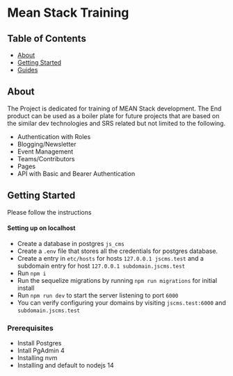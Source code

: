 # Mean Stack Training

<!-- ALL-CONTRIBUTORS-BADGE:END -->

## Table of Contents

- [About](#about)
- [Getting Started](#getting_started)
- [Guides](#usage)

## About <a name="about"></a>

The Project is dedicated for training of MEAN Stack development. The End product can be used as a boiler plate for
future projects that are based on the similar dev technologies and SRS related but not limited to the following.

- Authentication with Roles
- Blogging/Newsletter
- Event Management
- Teams/Contributors
- Pages
- API with Basic and Bearer Authentication

## Getting Started <a name="getting_started"></a>

Please follow the instructions

#### Setting up on localhost

- Create a database in postgres `js_cms`
- Create a `.env` file that stores all the credentials for postgres database.
- Create a entry in `etc/hosts` for hosts `127.0.0.1 jscms.test` and a subdomain entry for host `127.0.0.1 subdomain.jscms.test`
- Run `npm i`
- Run the sequelize migrations by running `npm run migrations` for initial install
- Run `npm run dev` to start the server listening to port `6000`
- You can verify configuring your domains by visiting `jscms.test:6000` and `subdomain.jscms.test`

### Prerequisites

- Install Postgres
- Intall PgAdmin 4
- Installing nvm
- Installing and default to nodejs 14
